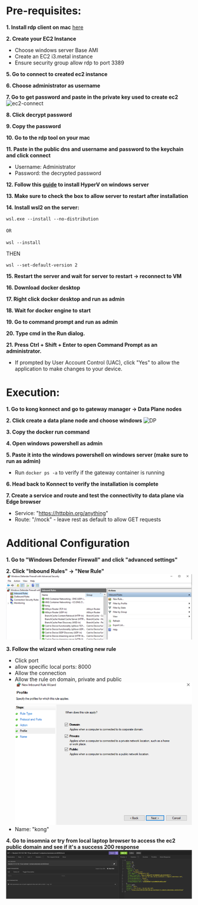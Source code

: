 # Pre-requisites:
__1. Install rdp client on mac__
[here](https://docs.aws.amazon.com/AWSEC2/latest/UserGuide/connect-rdp.html)

__2. Create your EC2 Instance__
- Choose windows server Base AMI
- Create an EC2 i3.metal instance
- Ensure security group allow rdp to port 3389

__5. Go to connect to created ec2 instance__

__6. Choose administrator as username__

__7. Go to get password and paste in the private key used to create ec2__
![ec2-connect](/kong-windows-server-setup/img/ec2-connect.png)

__8. Click decrypt password__

__9. Copy the password__

__10. Go to the rdp tool on your mac__

__11. Paste in the public dns and username and password to the keychain and click connect__
  - Username: Administrator
  - Password: the decrypted password

__12. Follow this [guide](https://docs.microsoft.com/en-us/windows/wsl/install-win10) to install HyperV on windows server__

__13. Make sure to check the box to allow server to restart after installation__

__14. Install wsl2 on the server:__
```
wsl.exe --install --no-distribution

OR

wsl --install
```
THEN
```
wsl --set-default-version 2
```

__15. Restart the server and wait for server to restart -> reconnect to VM__

__16. Download docker desktop__

__17. Right click docker desktop and run as admin__

__18. Wait for docker engine to start__

__19. Go to command prompt and run as admin__

__20. Type cmd in the Run dialog.__

__21. Press Ctrl + Shift + Enter to open Command Prompt as an administrator.__
- If prompted by User Account Control (UAC), click "Yes" to allow the application to make changes to your device.

# Execution:
__1. Go to kong konnect and go to gateway manager -> Data Plane nodes__

__2. Click create a data plane node and choose windows__
![DP](/kong-windows-setup/img/dp.png)

__3. Copy the docker run command__

__4. Open windows powershell as admin__

__5. Paste it into the windows powershell on windows server (make sure to run as admin)__
  - Run `docker ps -a` to verify if the gateway container is running

__6. Head back to Konnect to verify the installation is complete__

__7. Create a service and route and test the connectivity to data plane via Edge browser__
  - Service: "https://httpbin.org/anything"
  - Route: "/mock" - leave rest as default to allow GET requests


# Additional Configuration
__1. Go to "Windows Defender Firewall" and click "advanced settings"__

__2. Click "Inbound Rules" -> "New Rule"__
![windows](/img/windows_defender.png)

__3. Follow the wizard when creating new rule__
- Click port
- allow specific local ports: 8000
- Allow the connection
- Allow the rule on domain, private and public
![config](/img/windows_defender_config.png)
- Name: "kong"

__4. Go to insomnia or try from local laptop browser to access the ec2 public domain and see if it's a success 200 response__
![insomnia](/img/insomnia.png)
